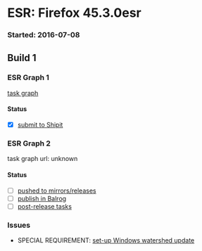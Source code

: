 # ESR: Firefox 45.3.0esr

### Started: 2016-07-08

## Build 1

### ESR Graph 1
[task graph](https://tools.taskcluster.net/task-group-inspector/#Ir4HsJdnSpS-FCPrudV4ww)

#### Status
- [x] [submit to Shipit](https://wiki.mozilla.org/Release:Release_Automation_on_Mercurial:Starting_a_Release#Submit_to_Ship_It)

### ESR Graph 2
task graph url: unknown

#### Status
- [ ] [pushed to mirrors/releases](../how-tos/relpro.md#2-push-to-releases-dir-mirrors)
- [ ] [publish in Balrog](../how-tos/relpro.md#3-publish-in-balrog)
- [ ] [post-release tasks](../how-tos/relpro.md#4-post-release-step)

### Issues
- SPECIAL REQUIREMENT: [set-up Windows watershed update](https://bugzilla.mozilla.org/show_bug.cgi?id=1284904)


